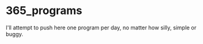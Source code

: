 # 365_programs
I'll attempt to push here one program per day, no matter how silly, simple or buggy.

